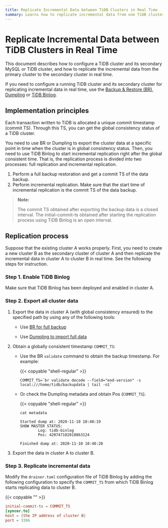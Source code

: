 ```yaml
---
title: Replicate Incremental Data between TiDB Clusters in Real Time
summary: Learns how to replicate incremental data from one TiDB cluster to another cluster in real time
---
```


# Replicate Incremental Data between TiDB Clusters in Real Time

This document describes how to configure a TiDB cluster and its secondary MySQL or TiDB cluster, and how to replicate the incremental data from the primary cluster to the secondary cluster in real time.

If you need to configure a running TiDB cluster and its secondary cluster for replicating incremental data in real time, use the [Backup & Restore (BR)](/br/backup-and-restore-tool.md), [Dumpling](/dumpling-overview.md) or [TiDB Binlog](/tidb-binlog/tidb-binlog-overview.md).

## Implementation principles

Each transaction written to TiDB is allocated a unique commit timestamp (commit TS). Through this TS, you can get the global consistency status of a TiDB cluster.

You need to use BR or Dumpling to export the cluster data at a specific point in time when the cluster is in global consistency status. Then, you need to use TiDB Binlog to start incremental replication right after the global consistent time. That is, the replication process is divided into two processes: full replication and incremental replication.

1. Perform a full backup restoration and get a commit TS of the data backup.
2. Perform incremental replication. Make sure that the start time of incremental replication is the commit TS of the data backup.

> **Note:**
>
> The commit TS obtained after exporting the backup data is a closed interval. The initial-commit-ts obtained after starting the replication process using TiDB Binlog is an open interval.

## Replication process

Suppose that the existing cluster A works properly. First, you need to create a new cluster B as the secondary cluster of cluster A and then replicate the incremental data in cluster A to cluster B in real time. See the following steps for instruction.

### Step 1. Enable TiDB Binlog

Make sure that TiDB Binlog has been deployed and enabled in cluster A.

### Step 2. Export all cluster data

1. Export the data in cluster A (with global consistency ensured) to the specified path by using any of the following tools:

    - Use [BR for full backup](/br/use-br-command-line-tool.md#back-up-all-the-cluster-data)

    - Use [Dumpling to import full data](/dumpling-overview.md)

2. Obtain a globally consistent timestamp `COMMIT_TS`:

    - Use the BR `validate` command to obtain the backup timestamp. For example:

        {{< copyable "shell-regular" >}}

        ```shell
        COMMIT_TS=`br validate decode --field="end-version" -s local:///home/tidb/backupdata | tail -n1`
        ```

    - Or check the Dumpling metadata and obtain Pos (`COMMIT_TS`).

        {{< copyable "shell-regular" >}}

        ```shell
        cat metadata
        ```

        ```shell
        Started dump at: 2020-11-10 10:40:19
        SHOW MASTER STATUS:
                Log: tidb-binlog
                Pos: 420747102018863124

        Finished dump at: 2020-11-10 10:40:20
        ```

3. Export the data in cluster A to cluster B.

### Step 3. Replicate incremental data

Modify the `drainer.toml` configuration file of TiDB Binlog by adding the following configuration to specify the `COMMIT_TS` from which TiDB Binlog starts replicating data to cluster B.

{{< copyable "" >}}

```toml
initial-commit-ts = COMMIT_TS
[syncer.to]
host = {the IP address of cluster B}
port = 3306
```
